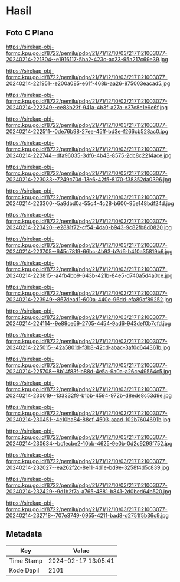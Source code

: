 # Hasil

## Foto C Plano

https://sirekap-obj-formc.kpu.go.id/8722/pemilu/pdpr/21/71/12/10/03/2171121003077-20240214-221304--e1916117-5ba2-423c-ac23-95a217c69e39.jpg

https://sirekap-obj-formc.kpu.go.id/8722/pemilu/pdpr/21/71/12/10/03/2171121003077-20240214-221951--e200a085-e61f-468b-aa26-875003eacad5.jpg

https://sirekap-obj-formc.kpu.go.id/8722/pemilu/pdpr/21/71/12/10/03/2171121003077-20240214-222249--ce83b23f-941a-4b3f-a27a-e37c8e1e9c6f.jpg

https://sirekap-obj-formc.kpu.go.id/8722/pemilu/pdpr/21/71/12/10/03/2171121003077-20240214-222511--0de76b98-27ee-45ff-bd3e-f266cb528ac0.jpg

https://sirekap-obj-formc.kpu.go.id/8722/pemilu/pdpr/21/71/12/10/03/2171121003077-20240214-222744--dfa96035-3df6-4b43-8575-2dc8c2214ace.jpg

https://sirekap-obj-formc.kpu.go.id/8722/pemilu/pdpr/21/71/12/10/03/2171121003077-20240214-223033--7249c70d-13e6-42f5-8170-f38352da0396.jpg

https://sirekap-obj-formc.kpu.go.id/8722/pemilu/pdpr/21/71/12/10/03/2171121003077-20240214-223300--5a9dbd0a-55c4-4c28-b600-95e148bdf24d.jpg

https://sirekap-obj-formc.kpu.go.id/8722/pemilu/pdpr/21/71/12/10/03/2171121003077-20240214-223420--e2881f72-cf54-4da0-b943-9c82fb8d0820.jpg

https://sirekap-obj-formc.kpu.go.id/8722/pemilu/pdpr/21/71/12/10/03/2171121003077-20240214-223705--645c7819-66bc-4b93-b2d6-b410a35819b6.jpg

https://sirekap-obj-formc.kpu.go.id/8722/pemilu/pdpr/21/71/12/10/03/2171121003077-20240214-223815--a4fb4bb9-643b-421b-84e5-d740a5d4a0ce.jpg

https://sirekap-obj-formc.kpu.go.id/8722/pemilu/pdpr/21/71/12/10/03/2171121003077-20240214-223949--867dead1-600a-440e-96dd-efa89af89252.jpg

https://sirekap-obj-formc.kpu.go.id/8722/pemilu/pdpr/21/71/12/10/03/2171121003077-20240214-224114--9e89ce69-2705-4454-9ad6-943def0b7cfd.jpg

https://sirekap-obj-formc.kpu.go.id/8722/pemilu/pdpr/21/71/12/10/03/2171121003077-20240214-225015--42a5801d-f3b8-42cd-abac-3af0d644361b.jpg

https://sirekap-obj-formc.kpu.go.id/8722/pemilu/pdpr/21/71/12/10/03/2171121003077-20240214-225708--8b14f83f-b88d-4e5a-9a0a-a26ce49564c5.jpg

https://sirekap-obj-formc.kpu.go.id/8722/pemilu/pdpr/21/71/12/10/03/2171121003077-20240214-230019--133332f9-b1bb-4594-972b-d8ede8c53d9e.jpg

https://sirekap-obj-formc.kpu.go.id/8722/pemilu/pdpr/21/71/12/10/03/2171121003077-20240214-230451--4c10ba84-88cf-4503-aaad-102b7604691b.jpg

https://sirekap-obj-formc.kpu.go.id/8722/pemilu/pdpr/21/71/12/10/03/2171121003077-20240214-230634--bc1ecbe2-10bb-4625-9e0b-0d2c9299f752.jpg

https://sirekap-obj-formc.kpu.go.id/8722/pemilu/pdpr/21/71/12/10/03/2171121003077-20240214-232027--ea262f2c-8e11-4d1e-bd9e-3258f4d5c839.jpg

https://sirekap-obj-formc.kpu.go.id/8722/pemilu/pdpr/21/71/12/10/03/2171121003077-20240214-232429--9d1b2f7a-a765-4881-b841-2d0bed64b520.jpg

https://sirekap-obj-formc.kpu.go.id/8722/pemilu/pdpr/21/71/12/10/03/2171121003077-20240214-232718--707e3749-0955-4211-bad8-d2751f5b36c9.jpg


## Metadata

| Key        | Value               |
| ---------- | ------------------- |
| Time Stamp | 2024-02-17 13:05:41 |
| Kode Dapil | 2101                |



